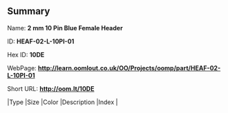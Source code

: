 

## Summary
 
Name: __2 mm 10 Pin Blue Female Header__

ID: __HEAF-02-L-10PI-01__

Hex ID: __10DE__

WebPage: __http://learn.oomlout.co.uk/OO/Projects/oomp/part/HEAF-02-L-10PI-01__

Short URL: __http://oom.lt/10DE__


|Type   |Size   |Color   |Description   |Index   |
